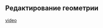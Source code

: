 ## Редактирование геометрии

[video](https://player.softculture.cc/embed/online/GIS/GIS_10.10.12_L2-13_Edit_Geometry)
